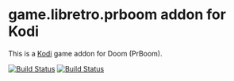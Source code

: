# game.libretro.prboom addon for Kodi

This is a [Kodi](http://kodi.tv) game addon for Doom (PrBoom).

[![Build Status](https://travis-ci.org/kodi-game/game.libretro.prboom.svg?branch=master)](https://travis-ci.org/kodi-game/game.libretro.prboom)
[![Build Status](https://ci.appveyor.com/api/projects/status/github/kodi-game/game.libretro.prboom?svg=true)](https://ci.appveyor.com/project/kodi-game/game-libretro-prboom)
